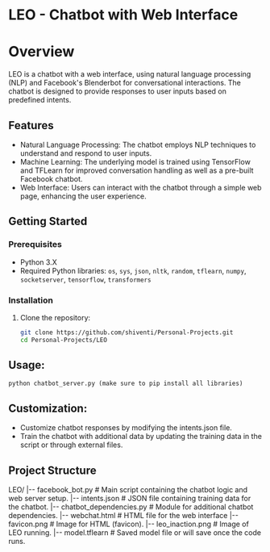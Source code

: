 # LEO - Chatbot with Web Interface

# Overview

LEO is a chatbot with a web interface, using natural language processing (NLP) and Facebook's Blenderbot for conversational interactions. The chatbot is designed to provide responses to user inputs based on predefined intents.

## Features

- Natural Language Processing: The chatbot employs NLP techniques to understand and respond to user inputs.
- Machine Learning: The underlying model is trained using TensorFlow and TFLearn for improved conversation handling as well as a pre-built Facebook chatbot.
- Web Interface: Users can interact with the chatbot through a simple web page, enhancing the user experience.

## Getting Started

### Prerequisites

- Python 3.X
- Required Python libraries: `os`, `sys`, `json`, `nltk`, `random`, `tflearn`, `numpy`, `socketserver`, `tensorflow`, `transformers`

### Installation

1. Clone the repository:

   ```bash
   git clone https://github.com/shiventi/Personal-Projects.git
   cd Personal-Projects/LEO

## Usage:
    python chatbot_server.py (make sure to pip install all libraries)

## Customization: 
- Customize chatbot responses by modifying the intents.json file.
- Train the chatbot with additional data by updating the training data in the script or through external files.

## Project Structure
LEO/
|-- facebook_bot.py # Main script containing the chatbot logic and web server setup.
|-- intents.json # JSON file containing training data for the chatbot.
|-- chatbot_dependencies.py # Module for additional chatbot dependencies.
|-- webchat.html # HTML file for the web interface
|-- favicon.png # Image for HTML (favicon).
|-- leo_inaction.png # Image of LEO running.
|-- model.tflearn # Saved model file or will save once the code runs.
